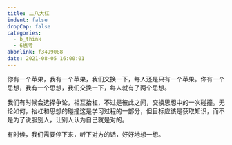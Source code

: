 ```yaml
---
title: 二八大杠
indent: false
dropCap: false
categories:
  - b_think
  - 6思考
abbrlink: f3499088
date: 2021-08-05 16:00:01
---
```


你有一个苹果，我有一个苹果，我们交换一下，每人还是只有一个苹果。你有一个思想，我有一个思想，我们交换一下，每人就有了两个思想。

我们有时候会选择争论，相互抬杠，不过是彼此之间，交换思想中的一次碰撞。无论如何，抬杠和思想的碰撞这是学习过程的一部分，但目标应该是获取知识，而不是为了说服别人，让别人认为自己就是对的。

有时候，我们需要停下来，听下对方的话，好好地想一想。
